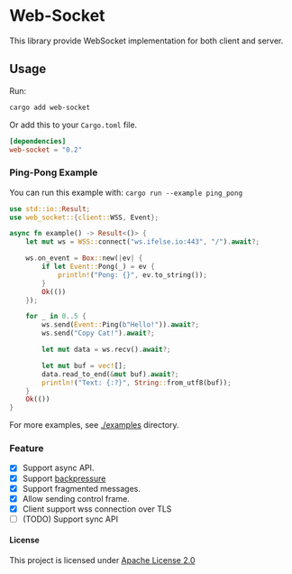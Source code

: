 # Web-Socket

This library provide WebSocket implementation for both client and server.

## Usage

Run:

```txt
cargo add web-socket
```

Or add this to your `Cargo.toml` file.

```toml
[dependencies]
web-socket = "0.2"
```

### Ping-Pong Example

You can run this example with: `cargo run --example ping_pong`

```rust no_run
use std::io::Result;
use web_socket::{client::WSS, Event};

async fn example() -> Result<()> {
    let mut ws = WSS::connect("ws.ifelse.io:443", "/").await?;

    ws.on_event = Box::new(|ev| {
        if let Event::Pong(_) = ev {
            println!("Pong: {}", ev.to_string());
        }
        Ok(())
    });

    for _ in 0..5 {
        ws.send(Event::Ping(b"Hello!")).await?;
        ws.send("Copy Cat!").await?;

        let mut data = ws.recv().await?;

        let mut buf = vec![];
        data.read_to_end(&mut buf).await?;
        println!("Text: {:?}", String::from_utf8(buf));
    }
    Ok(())
}
```

For more examples, see [./examples](https://github.com/nurmohammed840/websocket.rs/tree/master/examples) directory.

### Feature

- [x]  Support async API.
- [x]  Support [backpressure](https://developer.mozilla.org/en-US/docs/Web/API/Streams_API/Concepts#backpressure)
- [x]  Support fragmented messages.
- [x]  Allow sending control frame.
- [x]  Client support wss connection over TLS
- [ ]  (TODO) Support sync API

#### License

This project is licensed under [Apache License 2.0](https://github.com/nurmohammed840/websocket.rs/blob/master/LICENSE)
